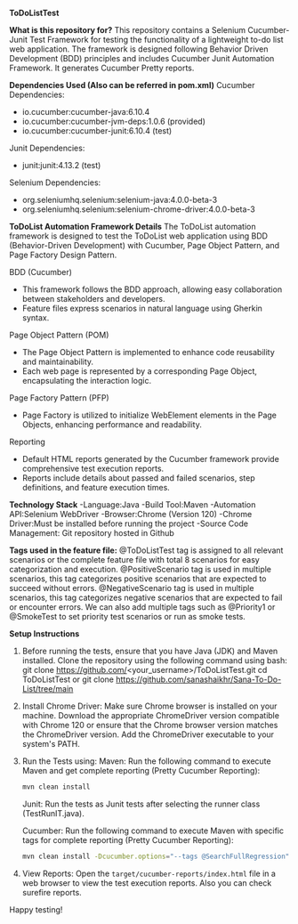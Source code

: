 **ToDoListTest**

**What is this repository for?**
This repository contains a Selenium Cucumber-Junit Test Framework for testing the functionality of a lightweight to-do list web application. The framework is designed following Behavior Driven Development (BDD) principles and includes Cucumber Junit Automation Framework. It generates Cucumber Pretty reports.

**Dependencies Used (Also can be referred in pom.xml)**
Cucumber Dependencies:
- io.cucumber:cucumber-java:6.10.4
- io.cucumber:cucumber-jvm-deps:1.0.6 (provided)
- io.cucumber:cucumber-junit:6.10.4 (test)

Junit Dependencies:
- junit:junit:4.13.2 (test)

Selenium Dependencies:
- org.seleniumhq.selenium:selenium-java:4.0.0-beta-3
- org.seleniumhq.selenium:selenium-chrome-driver:4.0.0-beta-3

**ToDoList Automation Framework Details**
The ToDoList automation framework is designed to test the ToDoList web application using BDD (Behavior-Driven Development) with Cucumber, Page Object Pattern, and Page Factory Design Pattern.

BDD (Cucumber)
- This framework follows the BDD approach, allowing easy collaboration between stakeholders and developers.
- Feature files express scenarios in natural language using Gherkin syntax.

Page Object Pattern (POM)
- The Page Object Pattern is implemented to enhance code reusability and maintainability.
- Each web page is represented by a corresponding Page Object, encapsulating the interaction logic.

Page Factory Pattern (PFP)
- Page Factory is utilized to initialize WebElement elements in the Page Objects, enhancing performance and readability.

Reporting
- Default HTML reports generated by the Cucumber framework provide comprehensive test execution reports.
- Reports include details about passed and failed scenarios, step definitions, and feature execution times.

**Technology Stack**
-Language:Java
-Build Tool:Maven
-Automation API:Selenium WebDriver
-Browser:Chrome (Version 120)
-Chrome Driver:Must be installed before running the project
-Source Code Management: Git repository hosted in Github

**Tags used in the feature file:**
@ToDoListTest tag is assigned to all relevant scenarios or the complete feature file with total 8 scenarios for easy categorization and execution.
@PositiveScenario tag is used in multiple scenarios, this tag categorizes positive scenarios that are expected to succeed without errors.
@NegativeScenario tag is used in multiple scenarios, this tag categorizes negative scenarios that are expected to fail or encounter errors.
We can also add multiple tags such as @Priority1 or @SmokeTest to set priority test scenarios or run as smoke tests.

**Setup Instructions**
1. Before running the tests, ensure that you have Java (JDK) and Maven installed. Clone the repository using the following command using bash:
	git clone https://github.com/<your_username>/ToDoListTest.git
	cd ToDoListTest
	or
	git clone https://github.com/sanashaikhr/Sana-To-Do-List/tree/main  

2. Install Chrome Driver:
	Make sure Chrome browser is installed on your machine.
	Download the appropriate ChromeDriver version compatible with Chrome 120 or ensure that the Chrome browser version matches the ChromeDriver version.
	Add the ChromeDriver executable to your system's PATH.

3. Run the Tests using:
	Maven:
	Run the following command to execute Maven and get complete reporting (Pretty Cucumber Reporting):
	```bash
	mvn clean install
	```

	Junit:
	Run the tests as Junit tests after selecting the runner class (TestRunIT.java).

	Cucumber:
	Run the following command to execute Maven with specific tags for complete reporting (Pretty Cucumber Reporting):
	```bash
	mvn clean install -Dcucumber.options="--tags @SearchFullRegression"

4. View Reports:
   Open the `target/cucumber-reports/index.html` file in a web browser to view the test execution reports. Also you can check surefire reports.

Happy testing!
